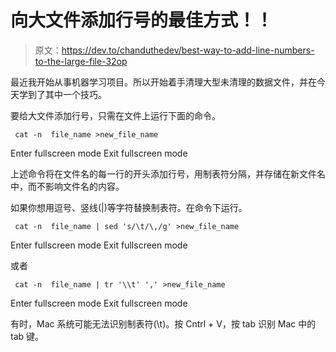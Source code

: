 # 向大文件添加行号的最佳方式！！

> 原文：<https://dev.to/chanduthedev/best-way-to-add-line-numbers-to-the-large-file-32op>

最近我开始从事机器学习项目。所以开始着手清理大型未清理的数据文件，并在今天学到了其中一个技巧。

要给大文件添加行号，只需在文件上运行下面的命令。

```
 cat -n  file_name >new_file_name 
```

Enter fullscreen mode Exit fullscreen mode

上述命令将在文件名的每一行的开头添加行号，用制表符分隔，并存储在新文件名中，而不影响文件名的内容。

如果你想用逗号、竖线(|)等字符替换制表符。在命令下运行。

```
 cat -n  file_name | sed 's/\t/\,/g' >new_file_name 
```

Enter fullscreen mode Exit fullscreen mode

或者

```
 cat -n  file_name | tr '\\t' ',' >new_file_name 
```

Enter fullscreen mode Exit fullscreen mode

有时，Mac 系统可能无法识别制表符(\t)。按 Cntrl + V，按 tab 识别 Mac 中的 tab 键。